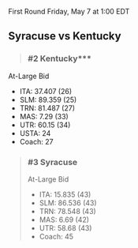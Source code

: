 First Round
Friday, May 7 at 1:00 EDT
## Syracuse vs Kentucky

> ### #2 Kentucky***  
At-Large Bid  
- ITA: 37.407 (26)  
- SLM: 89.359 (25)  
- TRN: 81.487 (27)  
- MAS: 7.29 (33)  
- UTR: 60.15 (34)  
- USTA: 24  
- Coach: 27  

> ### #3 Syracuse  
> At-Large Bid  
> - ITA: 15.835 (43)  
> - SLM: 86.536 (43)  
> - TRN: 78.548 (43)  
> - MAS: 6.69 (42)  
> - UTR: 58.68 (43)  
> - Coach: 45  